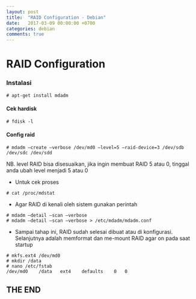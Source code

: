 ```yaml
---
layout: post
title:  "RAID Configuration - Debian"
date:   2017-03-09 00:00:00 +0700
categories: debian
comments: true
---
```


# RAID Configuration

### Instalasi
```
# apt-get install mdadm
```
#### Cek hardisk
```
# fdisk -l
```
#### Config raid
```
# mdadm –create –verbose /dev/md0 –level=5 –raid-device=3 /dev/sdb /dev/sdc /dev/sdd
```
NB. level RAID bisa disesuaikan, jika ingin membuat RAID 5 atau 0, tinggal anda ubah level menjadi 5 atau 0

* Untuk cek proses
```
# cat /proc/mdstat
```
* Agar RAID di kenali oleh sistem gunakan perintah
```
# mdadm –detail –scan –verbose
# mdadm –detail –scan –verbose > /etc/mdadm/mdadm.conf
```
* Sampai tahap ini, RAID sudah selesai dibuat atau di konfigurasi. Selanjutnya adalah memformat dan me-mount RAID agar on pada saat startup
```
# mkfs.ext4 /dev/md0
# mkdir /data
# nano /etc/fstab
/dev/md0	/data	ext4	defaults	0	0
```



## THE END
